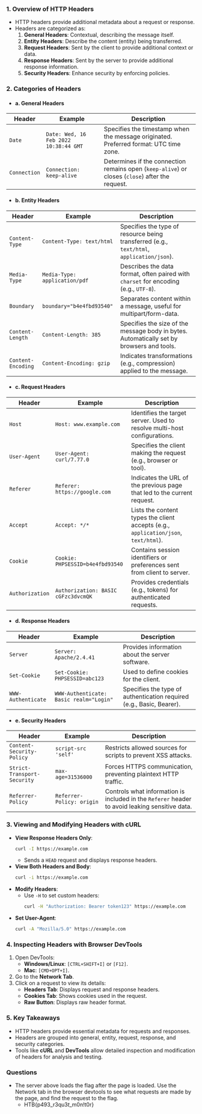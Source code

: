 ### **1. Overview of HTTP Headers**
- HTTP headers provide additional metadata about a request or response.
- Headers are categorized as:
    1. **General Headers**: Contextual, describing the message itself.
    2. **Entity Headers**: Describe the content (entity) being transferred.
    3. **Request Headers**: Sent by the client to provide additional context or data.
    4. **Response Headers**: Sent by the server to provide additional response information.
    5. **Security Headers**: Enhance security by enforcing policies.



### **2. Categories of Headers**
- #### **a. General Headers**

|**Header**|**Example**|**Description**|
|---|---|---|
|`Date`|`Date: Wed, 16 Feb 2022 10:38:44 GMT`|Specifies the timestamp when the message originated. Preferred format: UTC time zone.|
|`Connection`|`Connection: keep-alive`|Determines if the connection remains open (`keep-alive`) or closes (`close`) after the request.|

- #### **b. Entity Headers**

|**Header**|**Example**|**Description**|
|---|---|---|
|`Content-Type`|`Content-Type: text/html`|Specifies the type of resource being transferred (e.g., `text/html`, `application/json`).|
|`Media-Type`|`Media-Type: application/pdf`|Describes the data format, often paired with `charset` for encoding (e.g., `UTF-8`).|
|`Boundary`|`boundary="b4e4fbd93540"`|Separates content within a message, useful for multipart/form-data.|
|`Content-Length`|`Content-Length: 385`|Specifies the size of the message body in bytes. Automatically set by browsers and tools.|
|`Content-Encoding`|`Content-Encoding: gzip`|Indicates transformations (e.g., compression) applied to the message.|

- #### **c. Request Headers**

|**Header**|**Example**|**Description**|
|---|---|---|
|`Host`|`Host: www.example.com`|Identifies the target server. Used to resolve multi-host configurations.|
|`User-Agent`|`User-Agent: curl/7.77.0`|Specifies the client making the request (e.g., browser or tool).|
|`Referer`|`Referer: https://google.com`|Indicates the URL of the previous page that led to the current request.|
|`Accept`|`Accept: */*`|Lists the content types the client accepts (e.g., `application/json`, `text/html`).|
|`Cookie`|`Cookie: PHPSESSID=b4e4fbd93540`|Contains session identifiers or preferences sent from client to server.|
|`Authorization`|`Authorization: BASIC cGFzc3dvcmQK`|Provides credentials (e.g., tokens) for authenticated requests.|

- #### **d. Response Headers**

|**Header**|**Example**|**Description**|
|---|---|---|
|`Server`|`Server: Apache/2.4.41`|Provides information about the server software.|
|`Set-Cookie`|`Set-Cookie: PHPSESSID=abc123`|Used to define cookies for the client.|
|`WWW-Authenticate`|`WWW-Authenticate: Basic realm="Login"`|Specifies the type of authentication required (e.g., Basic, Bearer).|

- #### **e. Security Headers**

|**Header**|**Example**|**Description**|
|---|---|---|
|`Content-Security-Policy`|`script-src 'self'`|Restricts allowed sources for scripts to prevent XSS attacks.|
|`Strict-Transport-Security`|`max-age=31536000`|Forces HTTPS communication, preventing plaintext HTTP traffic.|
|`Referrer-Policy`|`Referrer-Policy: origin`|Controls what information is included in the `Referer` header to avoid leaking sensitive data.|



### **3. Viewing and Modifying Headers with cURL**
- **View Response Headers Only**:
    ```bash
    curl -I https://example.com
    ```
    - Sends a `HEAD` request and displays response headers.
- **View Both Headers and Body**:
    ```bash
    curl -i https://example.com
    ```
- **Modify Headers**:
    - Use `-H` to set custom headers:
        ```bash
        curl -H "Authorization: Bearer token123" https://example.com
        ``` 
- **Set User-Agent**:
    ```bash
    curl -A "Mozilla/5.0" https://example.com
    ```



### **4. Inspecting Headers with Browser DevTools**
1. Open DevTools:
    - **Windows/Linux**: `[CTRL+SHIFT+I]` or `[F12]`.
    - **Mac**: `[CMD+OPT+I]`.
2. Go to the **Network Tab**.
3. Click on a request to view its details:
    - **Headers Tab**: Displays request and response headers.
    - **Cookies Tab**: Shows cookies used in the request.
    - **Raw Button**: Displays raw header format.



### **5. Key Takeaways**
- HTTP headers provide essential metadata for requests and responses.
- Headers are grouped into general, entity, request, response, and security categories.
- Tools like **cURL** and **DevTools** allow detailed inspection and modification of headers for analysis and testing.



### Questions
- The server above loads the flag after the page is loaded. Use the Network tab in the browser devtools to see what requests are made by the page, and find the request to the flag.
	- HTB{p493_r3qu3$t$_m0n!t0r}